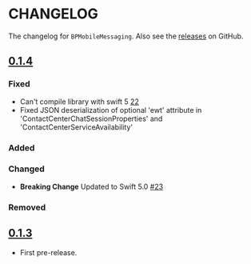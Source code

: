 # CHANGELOG

The changelog for `BPMobileMessaging`. Also see the [releases](https://github.com/ServicePattern/MobileAPI_IOS/releases) on GitHub.

## [0.1.4](https://github.com/ServicePattern/MobileAPI_IOS/releases/tag/0.1.4)

### Fixed

- Can't compile library with swift 5 [22](https://github.com/ServicePattern/MobileAPI_IOS/issues/22)
- Fixed JSON deserialization of optional 'ewt' attribute in 'ContactCenterChatSessionProperties' and 'ContactCenterServiceAvailability'

### Added

### Changed

- **Breaking Change** Updated to Swift 5.0 [#23](https://github.com/ServicePattern/MobileAPI_IOS/pull/23)

### Removed


## [0.1.3](https://github.com/ServicePattern/MobileAPI_IOS/releases/tag/0.1.3)

- First pre-release.
